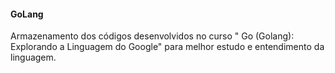 <h4> GoLang </h4>

Armazenamento dos códigos desenvolvidos no curso " Go (Golang): Explorando a Linguagem do Google" para melhor estudo e entendimento da linguagem.
